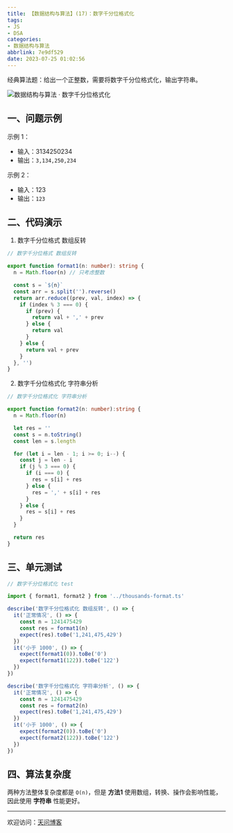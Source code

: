 ```yaml
---
title: 【数据结构与算法】(17)：数字千分位格式化
tags:
- JS
- DSA
categories:
- 数据结构与算法
abbrlink: 7e9df529
date: 2023-07-25 01:02:56
---
```


经典算法题：给出一个正整数，需要将数字千分位格式化，输出字符串。

![数据结构与算法 · 数字千分位格式化](https://tiven.cn/static/img/img-dsa-01-6Q5tuJKvFrD-nx9eIVizq.jpg)

[//]: # (<!-- more -->)

## 一、问题示例

示例 1：

* 输入：3134250234
* 输出：`3,134,250,234`

示例 2：

* 输入：123
* 输出：`123`

## 二、代码演示

1. 数字千分位格式 数组反转

```typescript
// 数字千分位格式 数组反转

export function format1(n: number): string {
  n = Math.floor(n) // 只考虑整数

  const s = `${n}`
  const arr = s.split('').reverse()
  return arr.reduce((prev, val, index) => {
    if (index % 3 === 0) {
      if (prev) {
        return val + ',' + prev
      } else {
        return val
      }
    } else {
      return val + prev
    }
  }, '')
}
```

2. 数字千分位格式化 字符串分析

```typescript
// 数字千分位格式化 字符串分析

export function format2(n: number):string {
  n = Math.floor(n)

  let res = ''
  const s = n.toString()
  const len = s.length

  for (let i = len - 1; i >= 0; i--) {
    const j = len - i
    if (j % 3 === 0) {
      if (i === 0) {
        res = s[i] + res
      } else {
        res = ',' + s[i] + res
      }
    } else {
      res = s[i] + res
    }
  }

  return res
}
```

## 三、单元测试

```typescript
// 数字千分位格式化 test

import { format1, format2 } from '../thousands-format.ts'

describe('数字千分位格式化 数组反转', () => {
  it('正常情况', () => {
    const n = 1241475429
    const res = format1(n)
    expect(res).toBe('1,241,475,429')
  })
  it('小于 1000', () => {
    expect(format1(0)).toBe('0')
    expect(format1(122)).toBe('122')
  })
})

describe('数字千分位格式化 字符串分析', () => {
  it('正常情况', () => {
    const n = 1241475429
    const res = format2(n)
    expect(res).toBe('1,241,475,429')
  })
  it('小于 1000', () => {
    expect(format2(0)).toBe('0')
    expect(format2(122)).toBe('122')
  })
})
```

## 四、算法复杂度

两种方法整体复杂度都是 `O(n)`，但是 **方法1** 使用数组，转换、操作会影响性能，因此使用 **字符串** 性能更好。


---

欢迎访问：[天问博客](https://tiven.cn/p/7e9df529/ "天问博客-专注于大前端技术")

